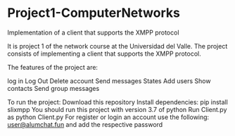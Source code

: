 # Project1-ComputerNetworks
Implementation of a client that supports the XMPP protocol

It is project 1 of the network course at the Universidad del Valle. The project consists of implementing a client that supports the XMPP protocol.

The features of the project are:

log in
Log Out
Delete account
Send messages
States
Add users
Show contacts
Send group messages

To run the project:
Download this repository
Install dependencies: pip install slixmpp
You should run this project with version 3.7 of python 
Run Client.py as python Client.py
For register or login an account use the following: user@alumchat.fun and add the respective password
